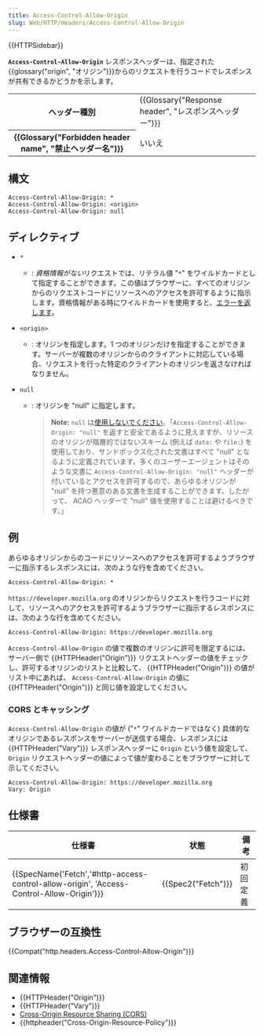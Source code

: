 ```yaml
---
title: Access-Control-Allow-Origin
slug: Web/HTTP/Headers/Access-Control-Allow-Origin
---
```


{{HTTPSidebar}}

**`Access-Control-Allow-Origin`** レスポンスヘッダーは、指定された{{glossary("origin", "オリジン")}}からのリクエストを行うコードでレスポンスが共有できるかどうかを示します。

<table class="properties">
  <tbody>
    <tr>
      <th scope="row">ヘッダー種別</th>
      <td>
        {{Glossary("Response header", "レスポンスヘッダー")}}
      </td>
    </tr>
    <tr>
      <th scope="row">
        {{Glossary("Forbidden header name", "禁止ヘッダー名")}}
      </th>
      <td>いいえ</td>
    </tr>
  </tbody>
</table>

## 構文

```
Access-Control-Allow-Origin: *
Access-Control-Allow-Origin: <origin>
Access-Control-Allow-Origin: null
```

## ディレクティブ

- `*`
  - : *資格情報がない*リクエストでは、リテラル値 "`*`" をワイルドカードとして指定することができます。この値はブラウザーに、すべてのオリジンからのリクエストコードにリソースへのアクセスを許可するように指示します。資格情報がある時にワイルドカードを使用すると、[エラーを返します](/ja/docs/Web/HTTP/CORS/Errors/CORSNotSupportingCredentials)。
- `<origin>`
  - : オリジンを指定します。1 つのオリジンだけを指定することができます。サーバーが複数のオリジンからのクライアントに対応している場合、リクエストを行った特定のクライアントのオリジンを返さなければなりません。
- `null`

  - : オリジンを "null" に指定します。

    > **Note:** `null` は[使用しないでください](https://w3c.github.io/webappsec-cors-for-developers/#avoid-returning-access-control-allow-origin-null)。「`Access-Control-Allow-Origin: "null"` を返すと安全であるように見えますが、リソースのオリジンが階層的ではないスキーム (例えば `data:` や `file:`) を使用しており、サンドボックス化された文書はすべて "null" となるように定義されています。多くのユーザーエージェントはそのような文書に `Access-Control-Allow-Origin: "null"` ヘッダーが付いているとアクセスを許可するので、あらゆるオリジンが "null" を持つ悪意のある文書を生成することができます。したがって、 ACAO ヘッダーで "null" 値を使用することは避けるべきです。」

## 例

あらゆるオリジンからのコードにリソースへのアクセスを許可するようブラウザーに指示するレスポンスには、次のような行を含めてください。

```
Access-Control-Allow-Origin: *
```

`https://developer.mozilla.org` のオリジンからリクエストを行うコードに対して、リソースへのアクセスを許可するようブラウザーに指示するレスポンスには、次のような行を含めてください。

```
Access-Control-Allow-Origin: https://developer.mozilla.org
```

`Access-Control-Allow-Origin` の値で複数のオリジンに許可を限定するには、サーバー側で {{HTTPHeader("Origin")}} リクエストヘッダーの値をチェックし、許可するオリジンのリストと比較して、 {{HTTPHeader("Origin")}} の値がリスト中にあれば、 `Access-Control-Allow-Origin` の値に {{HTTPHeader("Origin")}} と同じ値を設定してください。

### CORS とキャッシング

`Access-Control-Allow-Origin` の値が ("`*`" ワイルドカードではなく) 具体的なオリジンであるレスポンスをサーバーが送信する場合、レスポンスには {{HTTPHeader("Vary")}} レスポンスヘッダーに `Origin` という値を設定して、 `Origin` リクエストヘッダーの値によって値が変わることをブラウザーに対して示してください。

```
Access-Control-Allow-Origin: https://developer.mozilla.org
Vary: Origin
```

## 仕様書

| 仕様書                                                                                                               | 状態                     | 備考     |
| -------------------------------------------------------------------------------------------------------------------- | ------------------------ | -------- |
| {{SpecName('Fetch','#http-access-control-allow-origin', 'Access-Control-Allow-Origin')}} | {{Spec2("Fetch")}} | 初回定義 |

## ブラウザーの互換性

{{Compat("http.headers.Access-Control-Allow-Origin")}}

## 関連情報

- {{HTTPHeader("Origin")}}
- {{HTTPHeader("Vary")}}
- [Cross-Origin Resource Sharing (CORS)](/ja/docs/Web/HTTP/CORS)
- {{httpheader("Cross-Origin-Resource-Policy")}}
